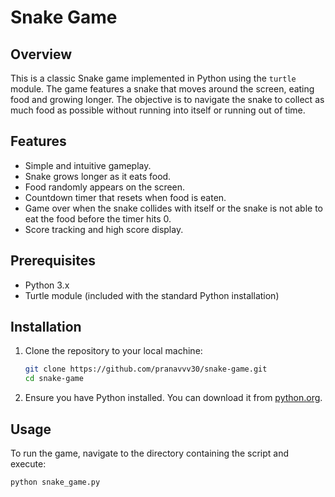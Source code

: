 # Snake Game

## Overview

This is a classic Snake game implemented in Python using the `turtle` module. The game features a snake that moves around the screen, eating food and growing longer. The objective is to navigate the snake to collect as much food as possible without running into itself or running out of time.

## Features

- Simple and intuitive gameplay.
- Snake grows longer as it eats food.
- Food randomly appears on the screen.
- Countdown timer that resets when food is eaten.
- Game over when the snake collides with itself or the snake is not able to eat the food before the timer hits 0.
- Score tracking and high score display.

## Prerequisites

- Python 3.x
- Turtle module (included with the standard Python installation)

## Installation

1. Clone the repository to your local machine:
    ```bash
    git clone https://github.com/pranavvv30/snake-game.git
    cd snake-game
    ```

2. Ensure you have Python installed. You can download it from [python.org](https://www.python.org/).

## Usage

To run the game, navigate to the directory containing the script and execute:

```bash
python snake_game.py
